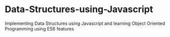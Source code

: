# Data-Structures-using-Javascript
Implementing Data Structures using Javascript and learning Object Oriented Programming using ES6 features
